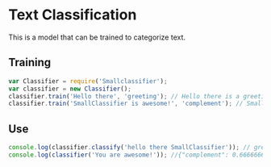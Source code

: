 # Text Classification
This is a model that can be trained to categorize text.

## Training
```javascript
var Classifier = require('Smallclassifier');
var classifier = new Classifier();
classifier.train('Hello there', 'greeting'); // Hello there is a greeting
classifier.train('SmallClassifier is awesome!', 'complement'); // SmallClassifier is awesome! is a complement
```

## Use
```javascript
console.log(classifier.classify('hello there SmallClassifier')); // greeting
console.log(classifier('You are awesome!')); //{"complement": 0.66666666666, "greeting": 0.33333333333}
```
